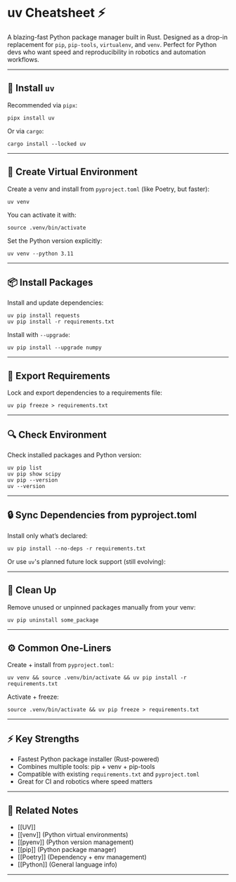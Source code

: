 # uv Cheatsheet ⚡

A blazing-fast Python package manager built in Rust. Designed as a drop-in replacement for `pip`, `pip-tools`, `virtualenv`, and `venv`. Perfect for Python devs who want speed and reproducibility in robotics and automation workflows.

---

## 🚀 Install `uv`

Recommended via `pipx`:

`pipx install uv`

Or via `cargo`:

`cargo install --locked uv`

---

## 🧱 Create Virtual Environment

Create a venv and install from `pyproject.toml` (like Poetry, but faster):

`uv venv`

You can activate it with:

`source .venv/bin/activate`

Set the Python version explicitly:

`uv venv --python 3.11`

---

## 📦 Install Packages

Install and update dependencies:

`uv pip install requests`  
`uv pip install -r requirements.txt`

Install with `--upgrade`:

`uv pip install --upgrade numpy`

---

## 📄 Export Requirements

Lock and export dependencies to a requirements file:

`uv pip freeze > requirements.txt`

---

## 🔍 Check Environment

Check installed packages and Python version:

`uv pip list`  
`uv pip show scipy`  
`uv pip --version`  
`uv --version`

---

## 🔒 Sync Dependencies from pyproject.toml

Install only what’s declared:

`uv pip install --no-deps -r requirements.txt`

Or use `uv`'s planned future lock support (still evolving):

---

## 🧼 Clean Up

Remove unused or unpinned packages manually from your venv:

`uv pip uninstall some_package`

---

## ⚙️ Common One-Liners

Create + install from `pyproject.toml`:

`uv venv && source .venv/bin/activate && uv pip install -r requirements.txt`

Activate + freeze:

`source .venv/bin/activate && uv pip freeze > requirements.txt`

---

## ⚡ Key Strengths

- Fastest Python package installer (Rust-powered)
- Combines multiple tools: pip + venv + pip-tools
- Compatible with existing `requirements.txt` and `pyproject.toml`
- Great for CI and robotics where speed matters

---

## 🧩 Related Notes

- [[UV]]
- [[venv]] (Python virtual environments)
- [[pyenv]] (Python version management)
- [[pip]] (Python package manager)
- [[Poetry]] (Dependency + env management)
- [[Python]] (General language info)

---
